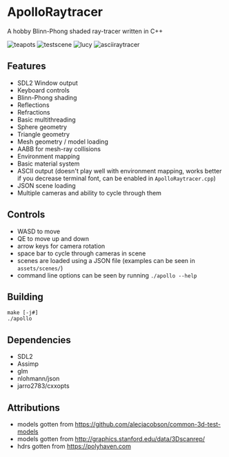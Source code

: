 # ApolloRaytracer

A hobby Blinn-Phong shaded ray-tracer written in C++

![teapots](https://user-images.githubusercontent.com/5031736/125385940-76416300-e369-11eb-9124-a590e2d20940.png)
![testscene](https://user-images.githubusercontent.com/5031736/125385958-7f323480-e369-11eb-9149-007615d59c52.png)
![lucy](https://user-images.githubusercontent.com/5031736/125386003-8eb17d80-e369-11eb-849d-833af8215e0b.png)
![asciiraytracer](https://user-images.githubusercontent.com/5031736/125386017-92dd9b00-e369-11eb-91ae-e02d83bd6196.png)


## Features

- SDL2 Window output
- Keyboard controls
- Blinn-Phong shading
- Reflections
- Refractions
- Basic multithreading
- Sphere geometry
- Triangle geometry
- Mesh geometry / model loading
- AABB for mesh-ray collisions
- Environment mapping
- Basic material system
- ASCII output (doesn't play well with environment mapping, works better if you decrease terminal font, can be enabled in `ApolloRaytracer.cpp`)
- JSON scene loading
- Multiple cameras and ability to cycle through them

## Controls

- WASD to move  
- QE to move up and down
- arrow keys for camera rotation
- space bar to cycle through cameras in scene
- scenes are loaded using a JSON file (examples can be seen in `assets/scenes/`)
- command line options can be seen by running `./apollo --help`

## Building

`make [-j#]`  
`./apollo`

## Dependencies

- SDL2
- Assimp
- glm
- nlohmann/json
- jarro2783/cxxopts

## Attributions

- models gotten from https://github.com/alecjacobson/common-3d-test-models
- models gotten from http://graphics.stanford.edu/data/3Dscanrep/
- hdrs gotten from https://polyhaven.com

